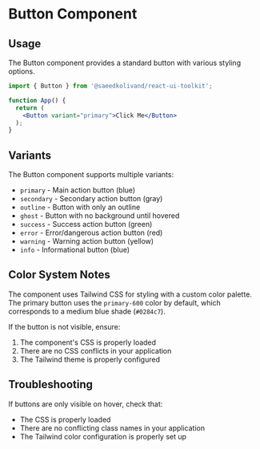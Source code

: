 # Button Component

## Usage

The Button component provides a standard button with various styling options.

```jsx
import { Button } from '@saeedkolivand/react-ui-toolkit';

function App() {
  return (
    <Button variant="primary">Click Me</Button>
  );
}
```

## Variants

The Button component supports multiple variants:

- `primary` - Main action button (blue)
- `secondary` - Secondary action button (gray)
- `outline` - Button with only an outline
- `ghost` - Button with no background until hovered
- `success` - Success action button (green)
- `error` - Error/dangerous action button (red)
- `warning` - Warning action button (yellow)
- `info` - Informational button (blue)

## Color System Notes

The component uses Tailwind CSS for styling with a custom color palette. The primary button uses the `primary-600` color by default, which corresponds to a medium blue shade (`#0284c7`).

If the button is not visible, ensure:

1. The component's CSS is properly loaded
2. There are no CSS conflicts in your application
3. The Tailwind theme is properly configured

## Troubleshooting

If buttons are only visible on hover, check that:
- The CSS is properly loaded
- There are no conflicting class names in your application
- The Tailwind color configuration is properly set up
